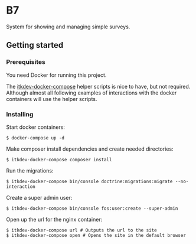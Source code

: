 # B7

System for showing and managing simple surveys.

## Getting started

### Prerequisites

You need Docker for running this project.

The [itkdev-docker-compose](https://github.com/aakb/itkdev-docker#helper-scripts) helper scripts is nice to have, but not required. Although almost all following examples of interactions with the docker containers will use the helper scripts. 

### Installing

Start docker containers:

```
$ docker-compose up -d
```

Make composer install dependencies and create needed directories:

```
$ itkdev-docker-compose composer install
```

Run the migrations:
```
$ itkdev-docker-compose bin/console doctrine:migrations:migrate --no-interaction
```

Create a super admin user:

```
$ itkdev-docker-compose bin/console fos:user:create --super-admin
```

Open up the url for the nginx container:
```
$ itkdev-docker-compose url # Outputs the url to the site
$ itkdev-docker-compose open # Opens the site in the default browser
``` 